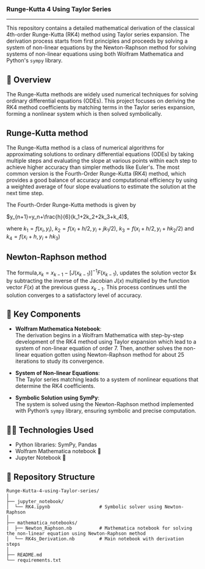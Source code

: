 ### Runge-Kutta 4 Using Taylor Series
---
This repository contains a detailed mathematical derivation of the classical 4th-order Runge-Kutta (RK4) method using Taylor series expansion. The derivation process starts from first principles and proceeds by solving a system of non-linear equations by the Newton-Raphson method for solving systems of non-linear equations using both Wolfram Mathematica and Python's `sympy` library.


## 📘 Overview

The Runge-Kutta methods are widely used numerical techniques for solving ordinary differential equations (ODEs). This project focuses on deriving the RK4 method coefficients by matching terms in the Taylor series expansion, forming a nonlinear system which is then solved symbolically.

## Runge-Kutta method

The Runge-Kutta method is a class of numerical algorithms for approximating solutions to ordinary differential equations (ODEs) by taking multiple steps and evaluating the slope at various points within each step to achieve higher accuracy than simpler methods like Euler's. The most common version is the Fourth-Order Runge-Kutta (RK4) method, which provides a good balance of accuracy and computational efficiency by using a weighted average of four slope evaluations to estimate the solution at the next time step. 

The Fourth-Order Runge-Kutta methods is given by

$y_{n+1}=y_n+\frac{h}{6}(k_1+2k_2+2k_3+k_4)$,

where $k_1=f(x_i,y_i)$, $k_2=f(x_i+h/2,y_i+jk_1/2)$, $k_3=f(x_i+h/2,y_i+hk_2/2)$ and $k_4=f(x_i+h,y_i+hk_3)$

## Newton-Raphson method

The formula,$x_k=x_{k-1}-[J(x_{k-1})]^{-1}F(x_{k-1})$, updates the solution vector $x by subtracting the inverse of the Jacobian $J(x)$ multiplied by the function vector $F(x)$ at the previous guess $x_{k-1}$. This process continues until the solution converges to a satisfactory level of accuracy. 


## 🧮 Key Components

- **Wolfram Mathematica Notebook**:  
  The derivation begins in a Wolfram Mathematica with step-by-step development of the RK4 method using Taylor expansion which lead to a system of non-linear equation of order 7. Then, another solves the non-linear equation gotten using Newton-Raphson method for about 25 iterations to study its convergence. 

- **System of Non-linear Equations**:  
  The Taylor series matching leads to a system of nonlinear equations that determine the RK4 coefficients.

- **Symbolic Solution using SymPy**:  
  The system is solved using the Newton-Raphson method implemented with Python’s `sympy` library, ensuring symbolic and precise computation.


## 🧑‍💻 Technologies Used

- Python libraries: SymPy, Pandas
- Wolfram Mathematica notebook 📓
- Jupyter Notebook 📓


## 📂 Repository Structure
```
Runge-Kutta-4-using-Taylor-series/
│
├── jupyter_notebook/
│  └── RK4.ipynb                  # Symbolic solver using Newton-Raphson
│
├── mathematica_notebooks/
|  ├── Newton_Raphson.nb          # Mathematica notebook for solving the non-linear equation using Newton-Raphson method 
│  └── RK4s_Derivation.nb         # Main notebook with derivation steps
│
├── README.md
└── requirements.txt
```

